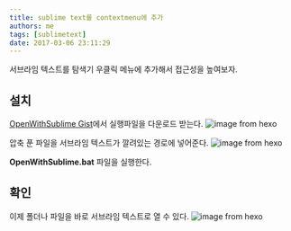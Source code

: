```yaml
---
title: sublime text를 contextmenu에 추가
authors: me
tags: [sublimetext]
date: 2017-03-06 23:11:29
---
```


서브라임 텍스트를 탐색기 우클릭 메뉴에 추가해서 접근성을 높여보자.

## 설치

[OpenWithSublime Gist](https://gist.github.com/jcppkkk/8330314)에서 실행파일을 다운로드 받는다.
![image from hexo](https://i.imgur.com/n1PCZFT.png)

압축 푼 파일을 서브라임 텍스트가 깔려있는 경로에 넣어준다.
![image from hexo](https://i.imgur.com/Zrw5pgK.png)

**OpenWithSublime.bat** 파일을 실행한다.

## 확인

이제 폴더나 파일을 바로 서브라임 텍스트로 열 수 있다.
![image from hexo](https://i.imgur.com/vfN6WZh.png)

